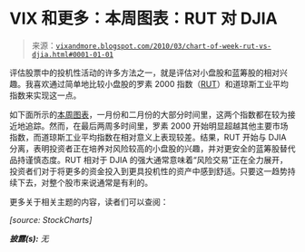 <!--yml

分类：未分类

日期：2024-05-18 17:13:52

-->

# VIX 和更多：本周图表：RUT 对 DJIA

> 来源：[`vixandmore.blogspot.com/2010/03/chart-of-week-rut-vs-djia.html#0001-01-01`](http://vixandmore.blogspot.com/2010/03/chart-of-week-rut-vs-djia.html#0001-01-01)

评估股票中的投机性活动的许多方法之一，就是评估对小盘股和蓝筹股的相对兴趣。我喜欢通过简单地比较小盘股的罗素 2000 指数（[RUT](http://vixandmore.blogspot.com/search/label/RUT)）和道琼斯工业平均指数来实现这一点。

如下面所示的[本周图表](http://vixandmore.blogspot.com/search/label/chart%20of%20the%20week)，一月份和二月份的大部分时间里，这两个指数都在较为接近地追踪。然而，在最后两周多时间里，罗素 2000 开始明显超越其他主要市场指数，而道琼斯工业平均指数在相对意义上表现较差。结果，RUT 开始与 DJIA 分离，表明投资者正在培养对风险较高的小盘股的兴趣，并对更安全的蓝筹股替代品持谨慎态度。RUT 相对于 DJIA 的强大通常意味着“风险交易”正在全力展开，投资者们对于将更多的资金投入到更具投机性的资产中感到舒适。只要这一趋势持续下去，对整个股市来说通常是有利的。

更多关于相关主题的内容，读者们可以查阅：

*[source: StockCharts]*

***披露(s):*** *无*
